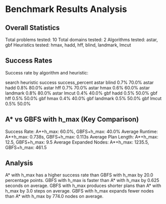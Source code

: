 # Benchmark Results Analysis

## Overall Statistics

Total problems tested: 10
Total domains tested: 2
Algorithms tested: astar, gbf
Heuristics tested: hmax, hadd, hff, blind, landmark, lmcut

## Success Rates

Success rate by algorithm and heuristic:

search heuristic  success  success_percent
 astar     blind     0.7%            70.0%
 astar      hadd     0.8%            80.0%
 astar       hff     0.7%            70.0%
 astar      hmax     0.6%            60.0%
 astar  landmark     0.8%            80.0%
 astar     lmcut     0.4%            40.0%
   gbf      hadd     0.5%            50.0%
   gbf       hff     0.5%            50.0%
   gbf      hmax     0.4%            40.0%
   gbf  landmark     0.5%            50.0%
   gbf     lmcut     0.5%            50.0%


## A* vs GBFS with h_max (Key Comparison)

Success Rate: A*+h_max: 60.0%, GBFS+h_max: 40.0%
Average Runtime: A*+h_max: 0.738s, GBFS+h_max: 0.113s
Average Plan Length: A*+h_max: 12.5, GBFS+h_max: 9.5
Average Expanded Nodes: A*+h_max: 1235.5, GBFS+h_max: 461.5

## Analysis

A* with h_max has a higher success rate than GBFS with h_max by 20.0 percentage points.
GBFS with h_max is faster than A* with h_max by 0.625 seconds on average.
GBFS with h_max produces shorter plans than A* with h_max by 3.0 steps on average.
GBFS with h_max expands fewer nodes than A* with h_max by 774.0 nodes on average.